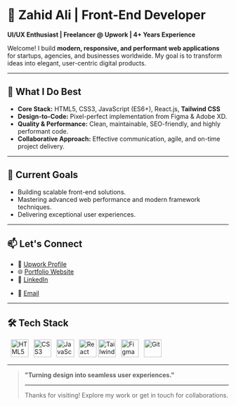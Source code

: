 # 👋 Zahid Ali | Front-End Developer

**UI/UX Enthusiast | Freelancer @ Upwork | 4+ Years Experience**

Welcome! I build **modern, responsive, and performant web applications** for startups, agencies, and businesses worldwide. My goal is to transform ideas into elegant, user-centric digital products.

---

## 🚀 What I Do Best

* **Core Stack:** HTML5, CSS3, JavaScript (ES6+), React.js, **Tailwind CSS**
* **Design-to-Code:** Pixel-perfect implementation from Figma & Adobe XD.
* **Quality & Performance:** Clean, maintainable, SEO-friendly, and highly performant code.
* **Collaborative Approach:** Effective communication, agile, and on-time project delivery.

---

## 🎯 Current Goals

* Building scalable front-end solutions.
* Mastering advanced web performance and modern framework techniques.
* Delivering exceptional user experiences.

---

## 📫 Let's Connect

* 🔗 [Upwork Profile](https://www.upwork.com/freelancers/zahidalicodes?mp_source=share)
* 🌐 [Portfolio Website](https://zahidalicodes.github.io/Zahid-Ali/)
* 💼 [LinkedIn](https://www.linkedin.com/in/zahidalicodes/)
- 📧 [Email](mailto:zahidalicodes@gmail.com)

---

## 🛠️ Tech Stack

<p align="left">
  <img src="https://cdn.jsdelivr.net/gh/devicons/devicon/icons/html5/html5-original.svg" alt="HTML5" width="40" height="40"/>
  <img src="https://cdn.jsdelivr.net/gh/devicons/devicon/icons/css3/css3-original.svg" alt="CSS3" width="40" height="40"/>
  <img src="https://cdn.jsdelivr.net/gh/devicons/devicon/icons/javascript/javascript-original.svg" alt="JavaScript" width="40" height="40"/>
  <img src="https://cdn.jsdelivr.net/gh/devicons/devicon/icons/react/react-original.svg" alt="React" width="40" height="40"/>
  <img src="https://cdn.jsdelivr.net/gh/devicons/devicon/icons/tailwindcss/tailwindcss-original.svg" alt="Tailwind CSS" width="40" height="40"/>
  <img src="https://cdn.jsdelivr.net/gh/devicons/devicon/icons/figma/figma-original.svg" alt="Figma" width="40" height="40"/>
  <img src="https://cdn.jsdelivr.net/gh/devicons/devicon/icons/git/git-original.svg" alt="Git" width="40" height="40"/>
</p>

---

> **"Turning design into seamless user experiences."**
>
> ---
>
> Thanks for visiting! Explore my work or get in touch for collaborations.
